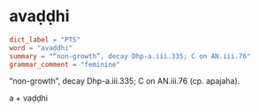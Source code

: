 # avaḍḍhi

``` toml
dict_label = "PTS"
word = "avaḍḍhi"
summary = "“non-growth”, decay Dhp-a.iii.335; C on AN.iii.76"
grammar_comment = "feminine"
```

“non\-growth”, decay Dhp\-a.iii.335; C on AN.iii.76 (cp. apajaha).

a \+ vaḍḍhi

